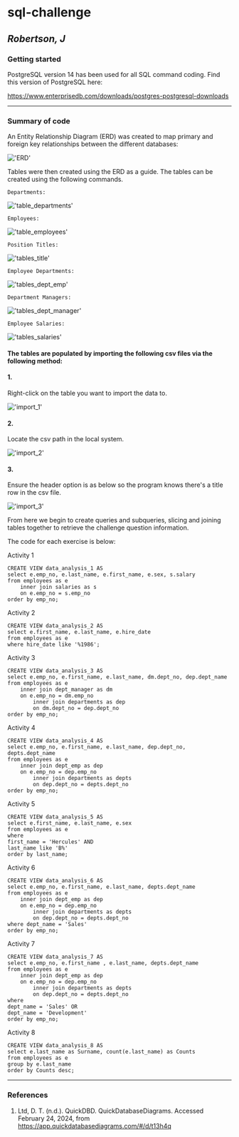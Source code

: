 # sql-challenge
## *Robertson, J*


### Getting started

PostgreSQL version 14 has been used for all SQL command coding. Find this version of PostgreSQL here:

https://www.enterprisedb.com/downloads/postgres-postgresql-downloads

---

### Summary of code

An Entity Relationship Diagram (ERD) was created to map primary and foreign key relationships between the different databases:

!['ERD'](EmployeeSQL\code_snippets\ERD_image.png)

Tables were then created using the ERD as a guide. The tables can be created using the following commands.

    Departments:

!['table_departments'](EmployeeSQL\code_snippets\table_departments.png)

    Employees:

!['table_employees'](EmployeeSQL\code_snippets\table_employees.png)

    Position Titles:

!['tables_title'](EmployeeSQL\code_snippets\table_titles.png)

    Employee Departments:

!['tables_dept_emp'](EmployeeSQL\code_snippets\tables_dept_emp.png)

    Department Managers:

!['tables_dept_manager'](EmployeeSQL\code_snippets\tables_dept_manager.png)

    Employee Salaries:

!['tables_salaries'](EmployeeSQL\code_snippets\tables_salaries.png)

#### The tables are populated by importing the following csv files via the following method:

#### 1.
Right-click on the table you want to import the data to.

!['import_1'](EmployeeSQL\code_snippets\import_1.png)

#### 2.
Locate the csv path in the local system.

!['import_2'](EmployeeSQL\code_snippets\import_2.png)

#### 3.
Ensure the header option is as below so the program knows there's a title row in the csv file.

!['import_3'](EmployeeSQL\code_snippets\import_3.png)


From here we begin to create queries and subqueries, slicing and joining tables together to retrieve the challenge question information.

The code for each exercise is below:

Activity 1
    
    CREATE VIEW data_analysis_1 AS
	select e.emp_no, e.last_name, e.first_name, e.sex, s.salary
	from employees as e
		inner join salaries as s
		on e.emp_no = s.emp_no
	order by emp_no;


Activity 2

    CREATE VIEW data_analysis_2 AS
	select e.first_name, e.last_name, e.hire_date
	from employees as e
	where hire_date like '%1986';

Activity 3

    CREATE VIEW data_analysis_3 AS
	select e.emp_no, e.first_name, e.last_name, dm.dept_no, dep.dept_name
	from employees as e 
		inner join dept_manager as dm
		on e.emp_no = dm.emp_no
			inner join departments as dep
			on dm.dept_no = dep.dept_no
	order by emp_no;

Activity 4

    CREATE VIEW data_analysis_4 AS
	select e.emp_no, e.first_name, e.last_name, dep.dept_no, depts.dept_name
	from employees as e 
		inner join dept_emp as dep
		on e.emp_no = dep.emp_no
			inner join departments as depts
			on dep.dept_no = depts.dept_no
	order by emp_no;

Activity 5

    CREATE VIEW data_analysis_5 AS
	select e.first_name, e.last_name, e.sex
	from employees as e 
	where 
	first_name = 'Hercules' AND
	last_name like 'B%'
	order by last_name;

Activity 6

    CREATE VIEW data_analysis_6 AS
	select e.emp_no, e.first_name, e.last_name, depts.dept_name
	from employees as e 
		inner join dept_emp as dep
		on e.emp_no = dep.emp_no
			inner join departments as depts
			on dep.dept_no = depts.dept_no
	where dept_name = 'Sales'
	order by emp_no;

Activity 7

    CREATE VIEW data_analysis_7 AS
	select e.emp_no, e.first_name , e.last_name, depts.dept_name
	from employees as e 
		inner join dept_emp as dep
		on e.emp_no = dep.emp_no
			inner join departments as depts
			on dep.dept_no = depts.dept_no
	where 
	dept_name = 'Sales' OR
	dept_name = 'Development'
	order by emp_no;

Activity 8

    CREATE VIEW data_analysis_8 AS
	select e.last_name as Surname, count(e.last_name) as Counts
	from employees as e
	group by e.last_name
	order by Counts desc;
--- 

### References 
1. Ltd, D. T. (n.d.). QuickDBD. QuickDatabaseDiagrams. Accessed February 24, 2024, from https://app.quickdatabasediagrams.com/#/d/t13h4q